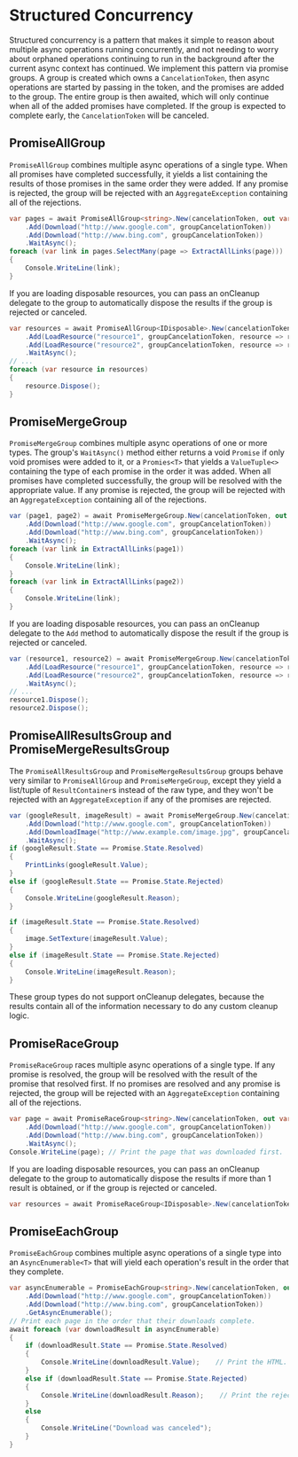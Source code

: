 # Structured Concurrency

Structured concurrency is a pattern that makes it simple to reason about multiple async operations running concurrently, and not needing to worry about orphaned operations continuing to run in the background after the current async context has continued. We implement this pattern via promise groups. A group is created which owns a `CancelationToken`, then async operations are started by passing in the token, and the promises are added to the group. The entire group is then awaited, which will only continue when all of the added promises have completed. If the group is expected to complete early, the `CancelationToken` will be canceled.

## PromiseAllGroup

`PromiseAllGroup` combines multiple async operations of a single type. When all promises have completed successfully, it yields a list containing the results of those promises in the same order they were added. If any promise is rejected, the group will be rejected with an `AggregateException` containing all of the rejections.

```cs
var pages = await PromiseAllGroup<string>.New(cancelationToken, out var groupCancelationToken)
    .Add(Download("http://www.google.com", groupCancelationToken))
    .Add(Download("http://www.bing.com", groupCancelationToken))
    .WaitAsync();
foreach (var link in pages.SelectMany(page => ExtractAllLinks(page)))
{
    Console.WriteLine(link);
}
```

If you are loading disposable resources, you can pass an onCleanup delegate to the group to automatically dispose the results if the group is rejected or canceled.

```cs
var resources = await PromiseAllGroup<IDisposable>.New(cancelationToken, out var groupCancelationToken, resource => resource.Dispose())
    .Add(LoadResource("resource1", groupCancelationToken, resource => resource.Dispose()))
    .Add(LoadResource("resource2", groupCancelationToken, resource => resource.Dispose()))
    .WaitAsync();
// ...
foreach (var resource in resources)
{
    resource.Dispose();
}
```

## PromiseMergeGroup

`PromiseMergeGroup` combines multiple async operations of one or more types. The group's `WaitAsync()` method either returns a void `Promise` if only void promises were added to it, or a `Promies<T>` that yields a `ValueTuple<>` containing the type of each promise in the order it was added. When all promises have completed successfully, the group will be resolved with the appropriate value. If any promise is rejected, the group will be rejected with an `AggregateException` containing all of the rejections.

```cs
var (page1, page2) = await PromiseMergeGroup.New(cancelationToken, out var groupCancelationToken)
    .Add(Download("http://www.google.com", groupCancelationToken))
    .Add(Download("http://www.bing.com", groupCancelationToken))
    .WaitAsync();
foreach (var link in ExtractAllLinks(page1))
{
    Console.WriteLine(link);
}
foreach (var link in ExtractAllLinks(page2))
{
    Console.WriteLine(link);
}
```

If you are loading disposable resources, you can pass an onCleanup delegate to the `Add` method to automatically dispose the result if the group is rejected or canceled.

```cs
var (resource1, resource2) = await PromiseMergeGroup.New(cancelationToken, out var groupCancelationToken)
    .Add(LoadResource("resource1", groupCancelationToken, resource => resource.Dispose()))
    .Add(LoadResource("resource2", groupCancelationToken, resource => resource.Dispose()))
    .WaitAsync();
// ...
resource1.Dispose();
resource2.Dispose();
```

## PromiseAllResultsGroup and PromiseMergeResultsGroup

The `PromiseAllResultsGroup` and `PromiseMergeResultsGroup` groups behave very similar to `PromiseAllGroup` and `PromiseMergeGroup`, except they yield a list/tuple of `ResultContainer`s instead of the raw type, and they won't be rejected with an `AggregateException` if any of the promises are rejected.

```cs
var (googleResult, imageResult) = await PromiseMergeGroup.New(cancelationToken, out var groupCancelationToken)
    .Add(Download("http://www.google.com", groupCancelationToken))
    .Add(DownloadImage("http://www.example.com/image.jpg", groupCancelationToken))
    .WaitAsync();
if (googleResult.State == Promise.State.Resolved)
{
    PrintLinks(googleResult.Value);
}
else if (googleResult.State == Promise.State.Rejected)
{
    Console.WriteLine(googleResult.Reason);
}

if (imageResult.State == Promise.State.Resolved)
{
    image.SetTexture(imageResult.Value);
}
else if (imageResult.State == Promise.State.Rejected)
{
    Console.WriteLine(imageResult.Reason);
}
```

These group types do not support onCleanup delegates, because the results contain all of the information necessary to do any custom cleanup logic.

## PromiseRaceGroup

`PromiseRaceGroup` races multiple async operations of a single type. If any promise is resolved, the group will be resolved with the result of the promise that resolved first. If no promises are resolved and any promise is rejected, the group will be rejected with an `AggregateException` containing all of the rejections.

```cs
var page = await PromiseRaceGroup<string>.New(cancelationToken, out var groupCancelationToken)
    .Add(Download("http://www.google.com", groupCancelationToken))
    .Add(Download("http://www.bing.com", groupCancelationToken))
    .WaitAsync();
Console.WriteLine(page); // Print the page that was downloaded first.
```

If you are loading disposable resources, you can pass an onCleanup delegate to the group to automatically dispose the results if more than 1 result is obtained, or if the group is rejected or canceled.

```cs
var resources = await PromiseRaceGroup<IDisposable>.New(cancelationToken, out var groupCancelationToken, resource => resource.Dispose())
```

## PromiseEachGroup

`PromiseEachGroup` combines multiple async operations of a single type into an `AsyncEnumerable<T>` that will yield each operation's result in the order that they complete.

```cs
var asyncEnumerable = PromiseEachGroup<string>.New(cancelationToken, out var groupCancelationToken)
    .Add(Download("http://www.google.com", groupCancelationToken))
    .Add(Download("http://www.bing.com", groupCancelationToken))
    .GetAsyncEnumerable();
// Print each page in the order that their downloads complete.
await foreach (var downloadResult in asyncEnumerable)
{
    if (downloadResult.State == Promise.State.Resolved)
    {
        Console.WriteLine(downloadResult.Value);    // Print the HTML.
    }
    else if (downloadResult.State == Promise.State.Rejected)
    {
        Console.WriteLine(downloadResult.Reason);    // Print the reject reason.
    }
    else
    {
        Console.WriteLine("Download was canceled");
    }
}
```